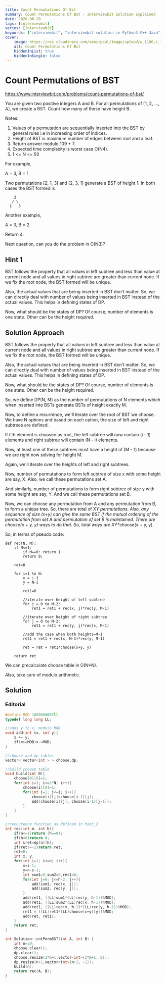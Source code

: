 ```yaml
---
title: Count Permutations Of Bst
summary: Count Permutations Of Bst - Interviewbit Solution Explained
date: 2020-06-20
tags: [interviewbit]
series: [interviewbit]
keywords: ["interviewbit", "interviewbit solution in Python3 C++ Java", "Count Permutations Of Bst Solution Explained"]
cover:
    image: https://res.cloudinary.com/samirpaul/image/upload/w_1100,c_fit,co_rgb:FFFFFF,l_text:Arial_75_bold:Count Permutations Of Bst - Solution Explained/problem-solving.webp
    alt: Count Permutations Of Bst
    hiddenInList: true
    hiddenInSingle: false
---
```


# Count Permutations of BST

https://www.interviewbit.com/problems/count-permutations-of-bst/


You are given two positive integers A and B. For all permutations of [1, 2, ..., A], we create a BST. Count how many of these have height B.

Notes:

1. Values of a permutation are sequentially inserted into the BST by general rules i.e in increasing order of indices.
2. Height of BST is maximum number of edges between root and a leaf.
3. Return answer modulo 109 + 7.
4. Expected time complexity is worst case O(N4).
5. 1 <= N <= 50

For example,

A = 3, B = 1

Two permutations [2, 1, 3] and [2, 3, 1] generate a BST of height 1.
In both cases the BST formed is

```
    2
   / \
  1   3
```

Another example,

A = 3, B = 2

Return 4.

Next question, can you do the problem in O(N3)?

## Hint 1

BST follows the property that all values in left subtree and less than value at current node and all values in right subtree are greater than current node.
If we fix the root node, the BST formed will be unique.

Also, the actual values that are being inserted in BST don't matter. So, we can directly deal with number of values being inserted in BST instead of the actual values. This helps in defining states of DP.

Now, what should be the states of DP? Of course, number of elements is one state. Other can be the height required.

## Solution Approach

BST follows the property that all values in left subtree and less than value at current node and all values in right subtree are greater than current node.
If we fix the root node, the BST formed will be unique.

Also, the actual values that are being inserted in BST don't matter. So, we can directly deal with number of values being inserted in BST instead of the actual values. This helps in defining states of DP.

Now, what should be the states of DP? Of course, number of elements is one state. Other can be the height required.

So, we define DP(N, M) as the number of permutations of N elements which when inserted into BSTs generate BSTs of height exactly M.

Now, to define a recurrence, we'll iterate over the root of BST we choose. We have N options and based on each option, the size of left and right subtrees are defined.

If i'th element is choosen as root, the left subtree will now contain (i - 1) elements and right subtree will contain (N - i) elements.

Now, at least one of these subtrees must have a height of (M - 1) because we are right now solving for height M.

Again, we'll iterate over the heights of left and right subtrees.

Now, number of permutations to form left subtree of size x with some height are say, X. Also, we call these permutations set A.

And similarly, number of permutations to form right subtree of size y with some height are say, Y. And we call these permutations set B.

Now, we can choose any permutation from A and any permutation from B, to form a unique tree. So, there are total of X*Y permutations. Also, any sequence of size (x+y) can give the same BST if the mutual ordering of the permutation from set A and permutation of set B is maintained. There are choose(x + y, y) ways to do that. So, total ways are X*Y*choose(x + y, y).

So, in terms of pseudo code:
```
def rec(N, M):
    if N<=1:
        if M==0: return 1
        return 0;

    ret=0

    for i=1 to N:
        x = i-1
        y = N-i

        ret1=0

        //iterate over height of left subtree
        for j = 0 to M-2:
            ret1 = ret1 + rec(x, j)*rec(y, M-1)

        //iterate over height of right subtree
        for j = 0 to M-2:
            ret1 = ret1 + rec(y, j)*rec(x, M-1)

        //add the case when both heights=M-1
        ret1 = ret1 + rec(x, M-1)*rec(y, M-1)

        ret = ret + ret1*choose(x+y, y)

    return ret
```

We can precalculate choose table in O(N*N).

Also, take care of modulo arithmetic.

## Solution

### Editorial
```cpp
#define MOD 1000000007ll
typedef long long LL;

//adds y to x, modulo MOD
void add(int &x, int y){
    x += y;
    if(x>=MOD)x-=MOD;
}

//choose and dp tables
vector< vector<int > > choose,dp;

//build choose table
void build(int N){
    choose[0][0]=1;
    for(int i=1; i<=2*N; i++){
        choose[i][0]=1;
        for(int j=1; j<=i; j++){
            choose[i][j]=choose[i-1][j];
            add(choose[i][j], choose[i-1][j-1]);
        }
    }
}

//reccurence function as defined in hint_2
int rec(int n, int h){ 
    if(n<=1)return (h==0);
    if(h<0)return 0;
    int &ret=dp[n][h];
    if(ret!=-1)return ret;
    ret=0;
    int x, y;
    for(int i=1; i<=n; i++){
        x=i-1;
        y=n-x-1;
        int sum1=0,sum2=0,ret1=0;
        for(int j=0; j<=h-2; j++){
            add(sum1, rec(x, j));
            add(sum2, rec(y, j));
        }
        add(ret1, ((LL)sum1*(LL)rec(y, h-1))%MOD);
        add(ret1, ((LL)sum2*(LL)rec(x, h-1))%MOD);
        add(ret1, ((LL)rec(x, h-1)*(LL)rec(y, h-1))%MOD);
        ret1 = ((LL)ret1*(LL)choose[x+y][y])%MOD;
        add(ret, ret1);
    }
    return ret;
}

int Solution::cntPermBST(int A, int B) {
    int n=50;
    choose.clear();
    dp.clear();
    choose.resize(2*n+1,vector<int>(2*n+1, 0));
    dp.resize(n+1,vector<int>(n+1, -1));
    build(n);
    return rec(A, B);
}

```
